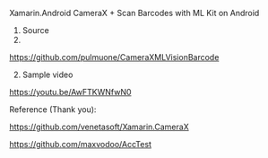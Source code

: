 Xamarin.Android CameraX + Scan Barcodes with ML Kit on Android

1. Source  
2. 
https://github.com/pulmuone/CameraXMLVisionBarcode

2. Sample video

https://youtu.be/AwFTKWNfwN0

Reference (Thank you): 

https://github.com/venetasoft/Xamarin.CameraX

https://github.com/maxvodoo/AccTest
